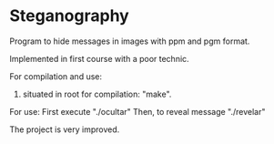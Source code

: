 # Steganography

Program to hide messages in images with ppm and pgm format. 

Implemented in first course with a poor technic.

For compilation and use: 

1.  situated in root for compilation: "make".

For use: 
  First execute "./ocultar"
  Then, to reveal message "./revelar"
  
The project is very improved.
